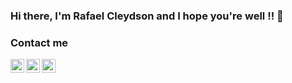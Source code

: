 ### Hi there, I'm Rafael Cleydson and I hope you're well !! 👋


### Contact me

[<img align="left" alt="rafael-ramos | LinkedIn" width="22px" src="https://www.flaticon.com/svg/vstatic/svg/145/145807.svg?token=exp=1617890227~hmac=ec41d76fa3754ca7ae9e80109bef257a" />][linkedin]
[<img align="left" alt="rafacleydson | Instagram" width="22px" src="https://www.flaticon.com/svg/vstatic/svg/174/174855.svg?token=exp=1617890279~hmac=3751414126b3ae48a929d3780f59eb50" />][instagram]
<a href="mailto:rafael.cleydson@gmail.com"><img align="left" alt="rafael.cleydson " width="22px" src="https://www.flaticon.com/svg/vstatic/svg/281/281769.svg?token=exp=1617890499~hmac=311b9bb849bdb6110b400cd6a52a9469"/></a>


[instagram]: https://instagram.com/rafacleydson
[linkedin]: https://linkedin.com/in/rafael-ramos
